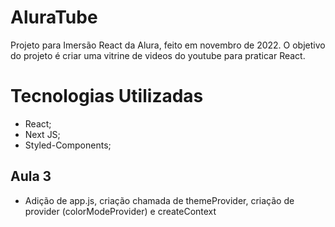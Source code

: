 # AluraTube
Projeto para Imersão React da Alura, feito em novembro de 2022. O objetivo do projeto é criar uma vitrine de videos do youtube para praticar React.

# Tecnologias Utilizadas
- React;
- Next JS;
- Styled-Components;

## Aula 3
- Adição de app.js, criação chamada de themeProvider, criação de provider (colorModeProvider) e createContext
